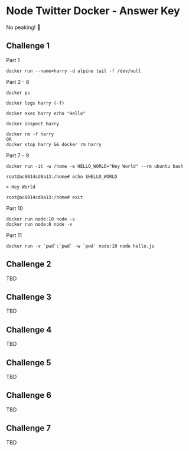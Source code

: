 # Node Twitter Docker - Answer Key
No peaking! 👀

## Challenge 1

Part 1
```
docker run --name=harry -d alpine tail -f /dev/null
```

Part 2 - 6
```
docker ps

docker logs harry (-f)

docker exec harry echo "Hello"

docker inspect harry

docker rm -f harry
OR
docker stop harry && docker rm harry
```

Part 7 - 9
```
docker run -it -w /home -e HELLO_WORLD="Hey World" --rm ubuntu bash

root@ac8014cd8a13:/home# echo $HELLO_WORLD

> Hey World

root@ac8014cd8a13:/home# exit
```

Part 10
```
docker run node:10 node -v
docker run node:8 node -v
```

Part 11
```
docker run -v `pwd`:`pwd` -w `pwd` node:10 node hello.js
```

## Challenge 2
TBD

## Challenge 3
TBD

## Challenge 4
TBD

## Challenge 5
TBD

## Challenge 6
TBD

## Challenge 7
TBD

